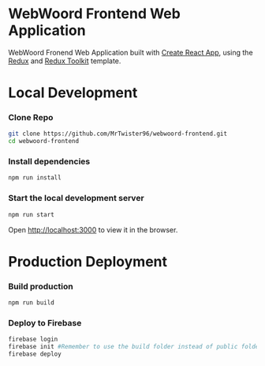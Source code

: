 # WebWoord Frontend Web Application

WebWoord Fronend Web Application built with [Create React App](https://github.com/facebook/create-react-app), using the [Redux](https://redux.js.org/) and [Redux Toolkit](https://redux-toolkit.js.org/) template.

# Local Development

### Clone Repo

```bash
git clone https://github.com/MrTwister96/webwoord-frontend.git
cd webwoord-frontend
```

### Install dependencies

```bash
npm run install
```

### Start the local development server

```bash
npm run start
```

Open [http://localhost:3000](http://localhost:3000) to view it in the browser.

# Production Deployment

### Build production

```bash
npm run build
```

### Deploy to Firebase

```bash
firebase login
firebase init #Remember to use the build folder instead of public folder
firebase deploy
```
